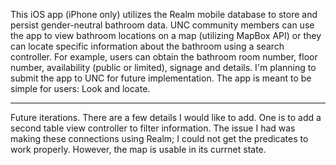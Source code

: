 This iOS app (iPhone only) utilizes the Realm mobile database to store and persist gender-neutral bathroom data. UNC community members can use the app to view bathroom locations on a map (utilizing MapBox API) or they can locate specific information about the bathroom using a search controller. For example, users can obtain the bathroom room number, floor number, availability (public or limited), signage and details. I'm planning to submit the app to UNC for future implementation. The app is meant to be simple for users: Look and locate.

---

Future iterations. There are a few details I would like to add. One is to add a second table view controller to filter information. The issue I had was making these connections using Realm; I could not get the predicates to work properly. However, the map is usable in its currnet state. 
